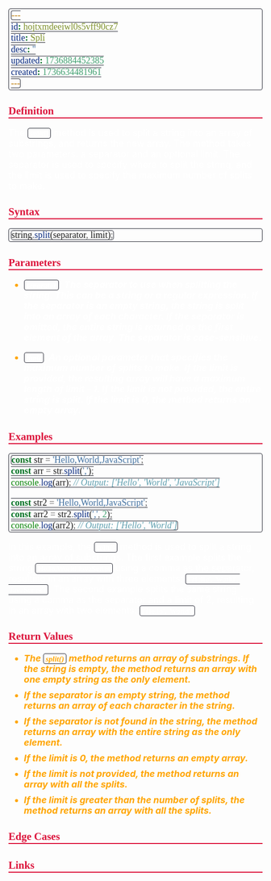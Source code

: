 ```yaml
---
id: hojtxmdeeiwl0s5vff90cz7
title: Spli
desc: ''
updated: 1736884452385
created: 1736634481961
---
```


<style>
    * { font-size: 18px; }
    h1 {
        color: red;
        font-weight: bold;
        border-bottom: 2px solid red; 
        font-family: 'Algerian';
        text-align: center;
        font-size: 2em;
    }
    h2 { 
        color: crimson; 
        font-weight: bold;
        font-family: 'Algerian'; 
        border-bottom: 2px solid crimson;
        font-size: 1.5em;
    }
    h3 { 
        color: rgb(255, 0, 127);
        font-weight: bold;
        text-decoration: underline;
        font-size: 1.2em;
        font-size: 1.2em;
    }
    h4 { 
        color: rgb(0, 255, 255);
        font-weight: bold;
        text-decoration: underline;
        font-size: 1em; 
    }
    h5 { 
        color: darkblue;
        font-weight: bold;
        font-style: italic;
        font-size: 0.9em;
    }
    code {
        font-family: 'Cascadia Code';
        border: 1px solid #282A36; 
        border-radius: 4px; 
        padding: 1px 4px; 
    }
    pre {
        font-family: 'Cascadia Code';
        border: 1px solid #282A36; 
        border-radius: 4px; 
        padding: 1px 4px; 
    }
    p { 
        font-style: 'Cascadia Code';
        color: white;
    }
    li { 
        margin-bottom: 10px;
        font-style: italic;
        font-weight: bold;
        color: orange;
    }
    ul { 
        margin-bottom: 10px;
        font-style: italic;
        font-weight: bold;
        color: orange;
    }
    b {
        font-weight: bold;
        color: rgb(255, 0, 0); 
    }
    u {
        text-decoration: underline;
        font-weight: bold;
        font-style: italic; 
    }
    a {
        color: #98c379;
        text-decoration: none;
    }
        a:hover {
        text-decoration: underline;
    }
    i {
        font-style: italic;
        color: yellow;
    }
</style>

## Definition

The `split()` method is used to split a string into an array of substrings, and returns the new array. The method takes two parameters: a separator and an optional limit. The separator is used to specify where to split the string, and the limit is used to specify the maximum number of splits to make.

## Syntax

```js
string.split(separator, limit);
```

## Parameters

-   `separator`: The separator to use when splitting the string. This can be a string or a regular expression. If the separator is an empty string, the string is split into an array of each character. If the separator is omitted, the entire string is returned as the first element of the array. The separator is case-sensitive.

-   `limit`: An optional parameter that specifies the maximum number of splits to make. If the limit is provided, the resulting array will have a maximum length of limit - 1. If the limit is not provided, the entire string is split. If the limit is 0, the method returns an empty array.

## Examples

```js
const str = 'Hello,World,JavaScript';
const arr = str.split(',');
console.log(arr); // Output: ['Hello', 'World', 'JavaScript']

const str2 = 'Hello,World,JavaScript';
const arr2 = str2.split(',', 2);
console.log(arr2); // Output: ['Hello', 'World']
```

in this example, the `split()` method is used to split a string into an array of substrings. The first example splits the string `Hello,World,JavaScript` using a comma as the separator, resulting in an array with three elements: `['Hello', 'World', 'JavaScript']`. The second example splits the same string using a comma as the separator and a limit of 2, resulting in an array with two elements: `['Hello', 'World']`.

## Return Values

-   The `split()` method returns an array of substrings. If the string is empty, the method returns an array with one empty string as the only element.
-   If the separator is an empty string, the method returns an array of each character in the string.
-   If the separator is not found in the string, the method returns an array with the entire string as the only element.
-   If the limit is 0, the method returns an empty array.
-   If the limit is not provided, the method returns an array with all the splits.
-   If the limit is greater than the number of splits, the method returns an array with all the splits.

## Edge Cases

## Links
